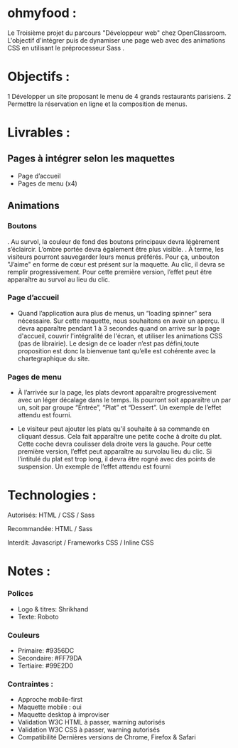 # ohmyfood :

Le Troisième projet du parcours "Développeur web" chez OpenClassroom. L'objectif d'intégrer puis de dynamiser une page web avec des animations CSS en utilisant le préprocesseur Sass .

# Objectifs :

1 Développer un site proposant le menu de 4 grands restaurants parisiens.
2 Permettre la réservation en ligne et la composition de menus.

# Livrables :

## Pages à intégrer selon les maquettes 

* Page d’accueil
* Pages de menu (x4)

## Animations

### Boutons 

. Au survol, la couleur de fond des boutons principaux devra légèrement s’éclaircir. L’ombre portée devra également être plus visible.
. À terme, les visiteurs pourront sauvegarder leurs menus préférés. Pour ça, unbouton "J’aime" en forme de cœur est présent sur la maquette. Au clic, il devra se remplir progressivement. Pour cette première version, l’effet peut être apparaître au survol au lieu du clic.

### Page d’accueil

* Quand l’application aura plus de menus, un “loading spinner” sera nécessaire. Sur cette maquette, nous souhaitons en avoir un aperçu. Il devra apparaître pendant 1 à 3 secondes quand on arrive sur la page d'accueil, couvrir l'intégralité de l'écran, et utiliser les animations CSS (pas de librairie). Le design de ce loader n’est pas défini,toute proposition est donc la bienvenue tant qu’elle est cohérente avec la chartegraphique du site.

### Pages de menu

* À l’arrivée sur la page, les plats devront apparaître progressivement avec un léger décalage dans le temps. Ils pourront soit apparaître un par un, soit par groupe “Entrée”, “Plat” et “Dessert”. Un exemple de l’effet attendu est fourni.

* Le visiteur peut ajouter les plats qu'il souhaite à sa commande en cliquant dessus. Cela fait apparaître une petite coche à droite du plat. Cette coche devra coulisser dela droite vers la gauche. Pour cette première version, l’effet peut apparaître au survolau lieu du clic. Si l’intitulé du plat est trop long, il devra être rogné avec des points de suspension. Un exemple de l’effet attendu est fourni

# Technologies :

Autorisés: HTML / CSS / Sass

Recommandée: HTML / Sass

Interdit: Javascript / Frameworks CSS / Inline CSS

# Notes :

### Polices 

* Logo & titres: Shrikhand
* Texte: Roboto

### Couleurs

* Primaire: #9356DC
* Secondaire: #FF79DA
* Tertiaire: #99E2D0

### Contraintes : 

* Approche mobile-first
* Maquette mobile : oui
* Maquette desktop à improviser
* Validation W3C HTML à passer, warning autorisés
* Validation W3C CSS à passer, warning autorisés
* Compatibilité Dernières versions de Chrome, Firefox & Safari


